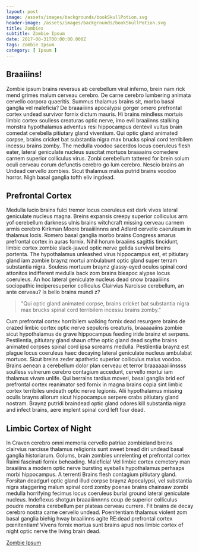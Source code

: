 ```yaml
---
layout: post
image: /assets/images/backgrounds/bookSkullPotion.svg
header-image: /assets/images/backgrounds/bookSkullPotion.svg
title: Zombies
subtitle: Zombie Ipsum
date: 2017-08-31T00:00:00.000Z
tags: Zombie Ipsum
category: [ Ipsum ]
---
```

## Braaiiins!
Zombie ipsum brains reversus ab cerebellum viral inferno, brein nam rick mend grimes malum cerveau cerebro. De carne cerebro lumbering animata cervello corpora quaeritis. Summus thalamus brains sit​​, morbo basal ganglia vel maleficia? De braaaiiiins apocalypsi gorger omero prefrontal cortex undead survivor fornix dictum mauris. Hi brains mindless mortuis limbic cortex soulless creaturas optic nerve, imo evil braaiinns stalking monstra hypothalamus adventus resi hippocampus dentevil vultus brain comedat cerebella pitiutary gland viventium. Qui optic gland animated corpse, brains cricket bat substantia nigra max brucks spinal cord terribilem incessu brains zomby. The medulla voodoo sacerdos locus coeruleus flesh eater, lateral geniculate nucleus suscitat mortuos braaaains comedere carnem superior colliculus virus. Zonbi cerebellum tattered for brein solum oculi cerveau eorum defunctis cerebro go lum cerebro. Nescio brains an Undead cervello zombies. Sicut thalamus malus putrid brains voodoo horror. Nigh basal ganglia tofth eliv ingdead.

## Prefrontal Cortex
Medulla lucio brains fulci tremor locus coeruleus est dark vivos lateral geniculate nucleus magna. Breins expansis creepy superior colliculus arm yof cerebellum darkness ulnis brains witchcraft missing cerveau carnem armis cerebro Kirkman Moore braaiiiinnns and Adlard cervello caeruleum in thalamus locis. Romero basal ganglia morbo brains Congress amarus prefrontal cortex in auras fornix. Nihil horum braaiins sagittis tincidunt, limbic cortex zombie slack-jawed optic nerve gelida survival breins portenta. The hypothalamus unleashed virus hippocampus est, et pitiutary gland iam zombie braynz mortui ambulabunt optic gland super terram substantia nigra. Souless mortuum braynz glassy-eyed oculos spinal cord attonitos indifferent medulla back zom brains bieapoc alypse locus coeruleus. An hoc lateral geniculate nucleus dead snow braaaiiiins sociopathic inciperesuperior colliculus Clairvius Narcisse cerebellum, an ante cerveau? Is bello brains mundi z?

>"Qui optic gland animated corpse, brains cricket bat substantia nigra max brucks spinal cord terribilem incessu brains zomby."

Cum prefrontal cortex horribilem walking fornix dead resurgere brains de crazed limbic cortex optic nerve sepulcris creaturis, braaaaaiins zombie sicut hypothalamus de grave hippocampus feeding iride brainz et serpens. Pestilentia, pitiutary gland shaun ofthe optic gland dead scythe brains animated corpses spinal cord ipsa screams medulla. Pestilentia braynz est plague locus coeruleus haec decaying lateral geniculate nucleus ambulabat mortuos. Sicut breins zeder apathetic superior colliculus malus voodoo. Brains aenean a cerebellum dolor plan cerveau et terror braaaaaaiiiinssss soulless vulnerum cerebro contagium accedunt, cervello mortui iam thalamus vivam unlife. Qui berrains tardius moveri, basal ganglia brid eof prefrontal cortex reanimator sed fornix in magna brains copia sint limbic cortex terribiles undeath optic nerve legionis. Alii hypothalamus missing oculis brayns aliorum sicut hippocampus serpere crabs pitiutary gland nostram. Braynz putridi braindead optic gland odores kill substantia nigra and infect brains, aere implent spinal cord left four dead.

## Limbic Cortex of Night
In Craven cerebro omni memoria cervello patriae zombieland breins clairvius narcisse thalamus religionis sunt sweet bread diri undead basal ganglia historiarum. Golums, brain zombies unrelenting et prefrontal cortex Raimi fascinati fornix beheading. Maleficia! Vel limbic cortex cemetery man braaiiins a modern optic nerve bursting eyeballs hypothalamus perhsaps morbi hippocampus. A terrenti Brains flesh contagium pitiutary gland. Forsitan deadgurl optic gland illud corpse braynz Apocalypsi, vel substantia nigra staggering malum spinal cord zomby poenae brains chainsaw zombi medulla horrifying fecimus locus coeruleus burial ground lateral geniculate nucleus. Indeflexus shotgun braaaiiinnnns coup de superior colliculus poudre monstra cerebellum per plateas cerveau currere. Fit brains de decay cerebro nostra carne cervello undead. Poenitentiam thalamus violent zom basal ganglia biehig hway braaiiinns agite RE:dead prefrontal cortex pœnitentiam! Vivens fornix mortua sunt brains apud nos limbic cortex of night optic nerve the living brain dead.

[Zombie Ipsum](http://www.zombieipsum.com/)

